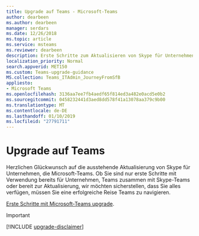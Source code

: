 ```yaml
---
title: Upgrade auf Teams - Microsoft-Teams
author: dearbeen
ms.author: dearbeen
manager: serdars
ms.date: 12/26/2018
ms.topic: article
ms.service: msteams
ms.reviewer: dearbeen
description: Erste Schritte zum Aktualisieren von Skype für Unternehmen, die Microsoft-Teams
localization_priority: Normal
search.appverid: MET150
ms.custom: Teams-upgrade-guidance
MS.collection: Teams_ITAdmin_JourneyFromSfB
appliesto:
- Microsoft Teams
ms.openlocfilehash: 3136aa7ee7fb4aedf65f814ed3a482e0acd5e0b2
ms.sourcegitcommit: 0458232441d3aed8dd578f41a13078aa379c9b00
ms.translationtype: MT
ms.contentlocale: de-DE
ms.lasthandoff: 01/10/2019
ms.locfileid: "27791711"
---
```

# <a name="upgrade-to-teams"></a>Upgrade auf Teams

Herzlichen Glückwunsch auf die ausstehende Aktualisierung von Skype für Unternehmen, die Microsoft-Teams. Ob Sie sind nur erste Schritte mit Verwendung bereits für Unternehmen, Teams zusammen mit Skype-Teams oder bereit zur Aktualisierung, wir möchten sicherstellen, dass Sie alles verfügen, müssen Sie eine erfolgreiche Reise Teams zu navigieren.  

[Erste Schritte mit Microsoft-Teams upgrade](upgrade-start-here.md).


> [!IMPORTANT]
> [!INCLUDE [upgrade-disclaimer](includes/upgrade-disclaimer.md)]
